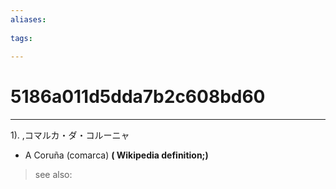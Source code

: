 ```yaml
---
aliases:
    
tags:
    
---
```


# 5186a011d5dda7b2c608bd60
---
1).
,コマルカ・ダ・コルーニャ

- A Coruña (comarca)
**( Wikipedia definition;)**
> see also: 
            